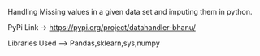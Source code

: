 Handling Missing values in a given data set and imputing them in python.



PyPi Link -> https://pypi.org/project/datahandler-bhanu/

Libraries Used --> Pandas,sklearn,sys,numpy

